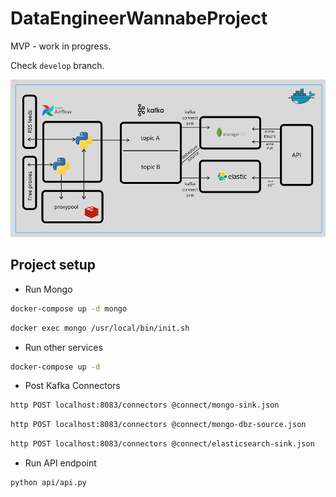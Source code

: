 # DataEngineerWannabeProject

MVP - work in progress.

Check `develop` branch.

![MVP Architecture](./images/mvp_architecture.png)

## Project setup

- Run Mongo

```sh
docker-compose up -d mongo
```

```sh
docker exec mongo /usr/local/bin/init.sh
```
- Run other services

```sh
docker-compose up -d
```

- Post Kafka Connectors

```sh
http POST localhost:8083/connectors @connect/mongo-sink.json
```

```sh
http POST localhost:8083/connectors @connect/mongo-dbz-source.json
```

```sh
http POST localhost:8083/connectors @connect/elasticsearch-sink.json
```

- Run API endpoint

```sh
python api/api.py
```